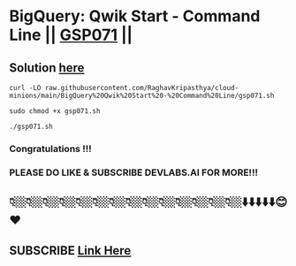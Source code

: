 # BigQuery: Qwik Start - Command Line || [GSP071](https://www.cloudskillsboost.google/focuses/577?parent=catalog) ||

## Solution [here]()

```
curl -LO raw.githubusercontent.com/RaghavKripasthya/cloud-minions/main/BigQuery%20Qwik%20Start%20-%20Command%20Line/gsp071.sh

sudo chmod +x gsp071.sh

./gsp071.sh
```

### Congratulations !!!
### PLEASE DO LIKE & SUBSCRIBE DEVLABS.AI FOR MORE!!!
## 👇🏼👇🏼👇🏼👇🏼👇🏼👇🏼👇🏼👇🏼👇🏼👇🏼👇🏼👇🏼👇🏼👇🏼⬇️⬇️⬇️⬇️⬇️😊❤️
## SUBSCRIBE [Link Here](https://www.youtube.com/channel/UCVFPYmP2CZvVmICxw7YHT8A)
